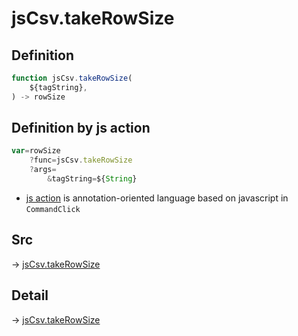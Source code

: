 # jsCsv.takeRowSize

## Definition

```js.js
function jsCsv.takeRowSize(
	${tagString},
) -> rowSize
```


## Definition by js action

```js.js
var=rowSize
	?func=jsCsv.takeRowSize
	?args=
		&tagString=${String}
```

- [js action](#) is annotation-oriented language based on javascript in `CommandClick`

## Src

-> [jsCsv.takeRowSize](https://github.com/puutaro/CommandClick/blob/master/app/src/main/java/com/puutaro/commandclick/fragment_lib/terminal_fragment/js_interface/JsCsv.kt#L24)

## Detail

-> [jsCsv.takeRowSize](https://github.com/puutaro/CommandClick/blob/master/md/developer/js_interface/details/JsCsv/takeRowSize.md)
